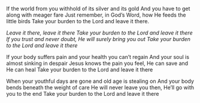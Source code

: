 If the world from you withhold of its silver and its gold 
And you have to get along with meager fare 
Just remember, in God’s Word, how He feeds the little birds 
Take your burden to the Lord and leave it there.

*Leave it there, leave it there* 
*Take your burden to the Lord and leave it there* 
*If you trust and never doubt, He will surely bring you out* 
*Take your burden to the Lord and leave it there*

If your body suffers pain and your health you can’t regain 
And your soul is almost sinking in despair 
Jesus knows the pain you feel, He can save and He can heal 
Take your burden to the Lord and leave it there

When your youthful days are gone and old age is stealing on 
And your body bends beneath the weight of care 
He will never leave you then, He’ll go with you to the end 
Take your burden to the Lord and leave it there